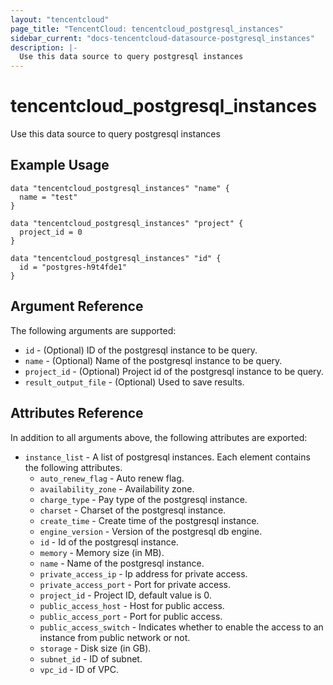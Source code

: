 ```yaml
---
layout: "tencentcloud"
page_title: "TencentCloud: tencentcloud_postgresql_instances"
sidebar_current: "docs-tencentcloud-datasource-postgresql_instances"
description: |-
  Use this data source to query postgresql instances
---
```


# tencentcloud_postgresql_instances

Use this data source to query postgresql instances

## Example Usage

```hcl
data "tencentcloud_postgresql_instances" "name" {
  name = "test"
}

data "tencentcloud_postgresql_instances" "project" {
  project_id = 0
}

data "tencentcloud_postgresql_instances" "id" {
  id = "postgres-h9t4fde1"
}
```

## Argument Reference

The following arguments are supported:

* `id` - (Optional) ID of the postgresql instance to be query.
* `name` - (Optional) Name of the postgresql instance to be query.
* `project_id` - (Optional) Project id of the postgresql instance to be query.
* `result_output_file` - (Optional) Used to save results.

## Attributes Reference

In addition to all arguments above, the following attributes are exported:

* `instance_list` - A list of postgresql instances. Each element contains the following attributes.
  * `auto_renew_flag` - Auto renew flag.
  * `availability_zone` - Availability zone.
  * `charge_type` - Pay type of the postgresql instance.
  * `charset` - Charset of the postgresql instance.
  * `create_time` - Create time of the postgresql instance.
  * `engine_version` - Version of the postgresql db engine.
  * `id` - Id of the postgresql instance.
  * `memory` - Memory size (in MB).
  * `name` - Name of the postgresql instance.
  * `private_access_ip` - Ip address for private access.
  * `private_access_port` - Port for private access.
  * `project_id` - Project ID, default value is 0.
  * `public_access_host` - Host for public access.
  * `public_access_port` - Port for public access.
  * `public_access_switch` - Indicates whether to enable the access to an instance from public network or not.
  * `storage` - Disk size (in GB).
  * `subnet_id` - ID of subnet.
  * `vpc_id` - ID of VPC.


